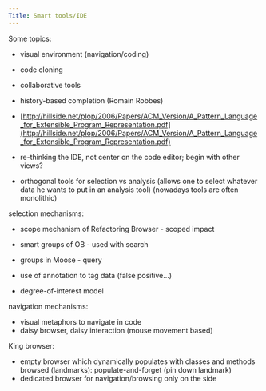 ```yaml
---
Title: Smart tools/IDE
---
```


Some topics:

-  visual environment (navigation/coding)
-  code cloning
-  collaborative tools
-  history-based completion (Romain Robbes)


-  [http://hillside.net/plop/2006/Papers/ACM_Version/A_Pattern_Language_for_Extensible_Program_Representation.pdf](http://hillside.net/plop/2006/Papers/ACM_Version/A_Pattern_Language_for_Extensible_Program_Representation.pdf)



-  re-thinking the IDE, not center on the code editor; begin with other views?
-  orthogonal tools for selection vs analysis (allows one to select whatever data he wants to put in an analysis tool)
(nowadays tools are often monolithic)


selection mechanisms:

-  scope mechanism of Refactoring Browser - scoped impact
-  smart groups of OB - used with search
-  groups in Moose - query


-  use of annotation to tag data (false positive...)
-  degree-of-interest model


navigation mechanisms:

-  visual metaphors to navigate in code
-  daisy browser, daisy interaction (mouse movement based)


King browser:

-  empty browser which dynamically populates with classes and methods browsed (landmarks): populate-and-forget (pin down landmark)
-  dedicated browser for navigation/browsing only on the side
